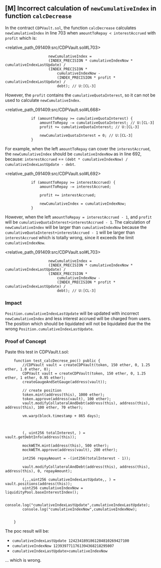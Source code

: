 ## [M] Incorrect calculation of `newCumulativeIndex` in function `calcDecrease`

In the contract `CDPVault.sol`, the function `calcDecrease` calculates `newCumulativeIndex` in line 703 when `amountToRepay < interestAccrued` with `profit` which is:

<relative_path_091409:src/CDPVault.sol#L703>

```solidity
                    newCumulativeIndex =
                    (INDEX_PRECISION * cumulativeIndexNow * cumulativeIndexLastUpdate) /
                    (INDEX_PRECISION *
                        cumulativeIndexNow -
                        (INDEX_PRECISION * profit * cumulativeIndexLastUpdate) /
                        debt); // U:[CL-3]
```

However, the `profit` contains the `cumulativeQuotaInterest`, so it can not be used to calculate `newCumulativeIndex`.

<relative_path_091409:src/CDPVault.sol#L668>

```solidity
            if (amountToRepay >= cumulativeQuotaInterest) {
                amountToRepay -= cumulativeQuotaInterest; // U:[CL-3]
                profit += cumulativeQuotaInterest; // U:[CL-3]

                newCumulativeQuotaInterest = 0; // U:[CL-3]
            }
```

For example, when the left `amountToRepay` can cover the `interestAccrued`, the `newCumulativeIndex` should be `cumulativeIndexNow` as in line 692, because: `interestAccrued` == `(debt * cumulativeIndexNow) / cumulativeIndexLastUpdate - debt`.

<relative_path_091409:src/CDPVault.sol#L692>

```solidity
            if (amountToRepay >= interestAccrued) {
                amountToRepay -= interestAccrued;

                profit += interestAccrued;

                newCumulativeIndex = cumulativeIndexNow;
            }
```

However, when the left `amountToRepay = interestAccrued - 1`, and `profit` will be `cumulativeQuotaInterest+interestAccrued - 1`. The calculation of `newCumulativeIndex` will be larger than `cumulativeIndexNow` because the `cumulativeQuotaInterest+interestAccrued - 1` will be larger than `interestAccrued` which is totally wrong, since it exceeds the limit
`cumulativeIndexNow`.

<relative_path_091409:src/CDPVault.sol#L703>

```solidity
                    newCumulativeIndex =
                    (INDEX_PRECISION * cumulativeIndexNow * cumulativeIndexLastUpdate) /
                    (INDEX_PRECISION *
                        cumulativeIndexNow -
                        (INDEX_PRECISION * profit * cumulativeIndexLastUpdate) /
                        debt); // U:[CL-3]
```

### Impact

`Position.cumulativeIndexLastUpdate` will be updated with incorrect `newCumulativeIndex` and less interest accrued will be charged from users. The position which should be liquidated will not be liquidated due the the wrong `Position.cumulativeIndexLastUpdate`.

### Proof of Concept

Paste this test in CDPVault.t.sol:

```solidity
    function test_calcDecrese_poc() public {
        //CDPVault vault = createCDPVault(token, 150 ether, 0, 1.25 ether, 1.0 ether, 0);
        CDPVault vault = createCDPVault(token, 150 ether, 0, 1.25 ether, 1 ether, 0.95 ether);
        createGaugeAndSetGauge(address(vault));

        // create position
        token.mint(address(this), 1000 ether);
        token.approve(address(vault), 100 ether);
        vault.modifyCollateralAndDebt(address(this), address(this), address(this), 100 ether, 70 ether);

        vm.warp(block.timestamp + 865 days);

     

        (, uint256 totalInterest, ) = vault.getDebtInfo(address(this));

        mockWETH.mint(address(this), 500 ether);
        mockWETH.approve(address(vault), 200 ether);
        
        int256 repayAmount = -(int256(totalInterest - 1));

        vault.modifyCollateralAndDebt(address(this), address(this), address(this), 0, repayAmount);
        
        (,,,uint256 cumulativeIndexLastUpdate,, ) = vault.positions(address(this));
        uint256 cumulativeIndexNow = liquidityPool.baseInterestIndex();

        console.log("cumulativeIndexLastUpdate",cumulativeIndexLastUpdate);
        console.log("cumulativeIndexNow",cumulativeIndexNow);


    }
```

The poc result will be:

- `cumulativeIndexLastUpdate 1242341891861284810269427100`
- `cumulativeIndexNow 1239397711761394368218295007`
- `cumulativeIndexLastUpdate>cumulativeIndexNow`

... which is wrong.



